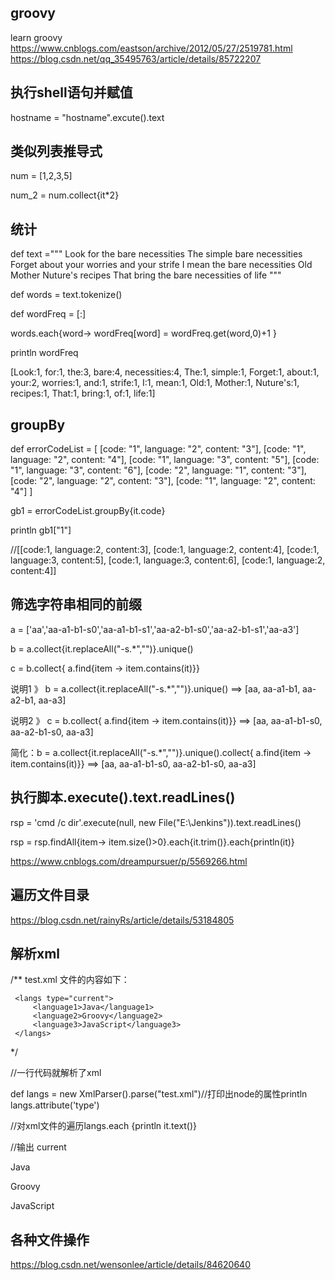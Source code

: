 ## groovy
learn groovy
https://www.cnblogs.com/eastson/archive/2012/05/27/2519781.html
https://blog.csdn.net/qq_35495763/article/details/85722207

## 执行shell语句并赋值
hostname = "hostname".excute().text

## 类似列表推导式
num = [1,2,3,5]

num_2 = num.collect{it*2}

## 统计
def text ="""
Look for the bare necessities
The simple bare necessities
Forget about your worries and your strife
I mean the bare necessities
Old Mother Nuture's recipes
That bring the bare necessities of life
"""

def words = text.tokenize()

def wordFreq = [:]

words.each{word->
    wordFreq[word] = wordFreq.get(word,0)+1
}

println wordFreq

[Look:1, for:1, the:3, bare:4, necessities:4, The:1, simple:1, Forget:1, about:1, your:2, worries:1, and:1, strife:1, I:1, mean:1, Old:1, Mother:1, Nuture's:1, recipes:1, That:1, bring:1, of:1, life:1]


## groupBy

def errorCodeList = [
                [code: "1", language: "2", content: "3"],
                [code: "1", language: "2", content: "4"],
                [code: "1", language: "3", content: "5"],
                [code: "1", language: "3", content: "6"],
                [code: "2", language: "1", content: "3"],
                [code: "2", language: "2", content: "3"],
                [code: "1", language: "2", content: "4"]
        ]
        
gb1 = errorCodeList.groupBy{it.code}

println gb1["1"] 

//[[code:1, language:2, content:3], [code:1, language:2, content:4], [code:1, language:3, content:5], [code:1, language:3, content:6], [code:1, language:2, content:4]]

## 筛选字符串相同的前缀

a = ['aa','aa-a1-b1-s0','aa-a1-b1-s1','aa-a2-b1-s0','aa-a2-b1-s1','aa-a3']

b = a.collect{it.replaceAll("-s.*","")}.unique()

c = b.collect{ a.find{item -> item.contains(it)}}

说明1 》 b = a.collect{it.replaceAll("-s.*","")}.unique() ==> [aa, aa-a1-b1, aa-a2-b1, aa-a3]

说明2 》 c = b.collect{ a.find{item -> item.contains(it)}} ==> [aa, aa-a1-b1-s0, aa-a2-b1-s0, aa-a3]

简化：b = a.collect{it.replaceAll("-s.*","")}.unique().collect{ a.find{item -> item.contains(it)}} ==> [aa, aa-a1-b1-s0, aa-a2-b1-s0, aa-a3]


## 执行脚本.execute().text.readLines()

rsp = 'cmd /c dir'.execute(null, new File("E:\\Jenkins")).text.readLines()

rsp = rsp.findAll{item-> item.size()>0}.each{it.trim()}.each{println(it)}

https://www.cnblogs.com/dreampursuer/p/5569266.html


## 遍历文件目录

https://blog.csdn.net/rainyRs/article/details/53184805

## 解析xml

/**
     test.xml 文件的内容如下：

     <langs type="current">
         <language1>Java</language1>
         <language2>Groovy</language2>
         <language3>JavaScript</language3>
     </langs>
 */
 
 //一行代码就解析了xml
 
 def langs = new XmlParser().parse("test.xml")//打印出node的属性println langs.attribute('type')
 
 //对xml文件的遍历langs.each {println it.text()}
 
 //输出
current 

Java

Groovy

JavaScript

## 各种文件操作
https://blog.csdn.net/wensonlee/article/details/84620640



